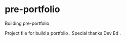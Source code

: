 # pre-portfolio
Building pre-portfolio

Project file for build a portfolio .
Special thanks Dev Ed .

